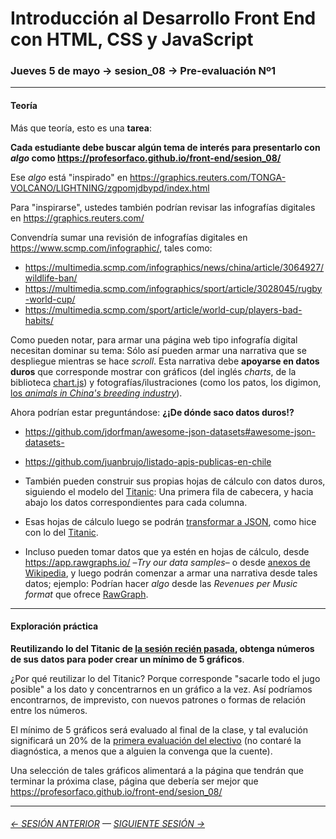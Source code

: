# Introducción al Desarrollo Front End con HTML, CSS y JavaScript

### Jueves 5 de mayo → sesion_08 → Pre-evaluación Nº1

- - - - - - - - 

#### Teoría

Más que teoría, esto es una **tarea**: 

**Cada estudiante debe buscar algún tema de interés para presentarlo con *algo* como https://profesorfaco.github.io/front-end/sesion_08/**

Ese *algo* está "inspirado" en https://graphics.reuters.com/TONGA-VOLCANO/LIGHTNING/zgpomjdbypd/index.html

Para "inspirarse", ustedes también podrían revisar las infografías digitales en https://graphics.reuters.com/

Convendría sumar una revisión de infografías digitales en https://www.scmp.com/infographic/, tales como: 

- https://multimedia.scmp.com/infographics/news/china/article/3064927/wildlife-ban/
- https://multimedia.scmp.com/infographics/sport/article/3028045/rugby-world-cup/
- https://multimedia.scmp.com/sport/article/world-cup/players-bad-habits/

Como pueden notar, para armar una página web tipo infografía digital necesitan dominar su tema: Sólo así pueden armar una narrativa que se despliegue mientras se hace *scroll*. Esta narrativa debe **apoyarse en datos duros** que corresponde mostrar con gráficos (del inglés *charts*, de la biblioteca [chart.js](https://www.chartjs.org/)) y fotografías/ilustraciones (como los patos, los digimon, [los *animals in China's breeding industry*](https://multimedia.scmp.com/infographics/news/china/article/3064927/wildlife-ban/)).

Ahora podrían estar preguntándose: **¿¡De dónde saco datos duros!?**

- https://github.com/jdorfman/awesome-json-datasets#awesome-json-datasets-

- https://github.com/juanbrujo/listado-apis-publicas-en-chile

- También pueden construir sus propias hojas de cálculo con datos duros, siguiendo el modelo del [Titanic](https://github.com/datasciencedojo/datasets/blob/master/titanic.csv): Una primera fila de cabecera, y hacia abajo los datos correspondientes para cada columna.

- Esas hojas de cálculo luego se podrán [transformar a JSON](https://profesorfaco.github.io/front-end/sesion_08/te-paso-a-json-tu-csv.html), como hice con lo del [Titanic](https://raw.githubusercontent.com/profesorfaco/front-end/main/sesion_07/titanic.json).

- Incluso pueden tomar datos que ya estén en hojas de cálculo, desde https://app.rawgraphs.io/ –*Try our data samples*– o desde [anexos de Wikipedia](https://es.wikipedia.org/wiki/Categor%C3%ADa:Anexos:Chile), y luego podrán comenzar a armar una narrativa desde tales datos; ejemplo: Podrían hacer *algo* desde las *Revenues per Music format* que ofrece [RawGraph](https://app.rawgraphs.io/).

- - - - - - - - 

#### Exploración práctica

**Reutilizando lo del Titanic de [la sesión recién pasada](https://profesorfaco.github.io/front-end/sesion_07/), obtenga números de sus datos para poder crear un mínimo de 5 gráficos**.

¿Por qué reutilizar lo del Titanic? Porque corresponde "sacarle todo el jugo posible" a los dato y concentrarnos en un gráfico a la vez. Así podríamos encontrarnos, de imprevisto, con nuevos patrones o formas de relación entre los números.

El mínimo de 5 gráficos será evaluado al final de la clase, y tal evalución significará un 20% de la [primera evaluación del electivo](https://docs.google.com/spreadsheets/d/1aPuMv2i4kl_dD6iiSifJS4ONtCzvjmsoMEenfJgQjvc/edit?usp=sharing) (no contaré la diagnóstica, a menos que a alguien la convenga que la cuente).

Una selección de tales gráficos alimentará a la página que tendrán que terminar la próxima clase, página que debería ser mejor que https://profesorfaco.github.io/front-end/sesion_08/

- - - - - - - - - - - - -

###### [← SESIÓN ANTERIOR](https://github.com/profesorfaco/front-end/tree/main/sesion_07) — [SIGUIENTE SESIÓN →](https://github.com/profesorfaco/front-end/tree/main/sesion_09)
